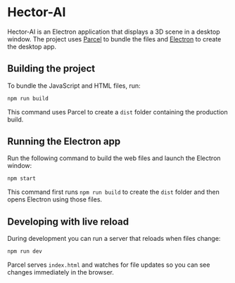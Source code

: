 # Hector-AI

Hector-AI is an Electron application that displays a 3D scene in a desktop window. The project uses [Parcel](https://parceljs.org/) to bundle the files and [Electron](https://www.electronjs.org/) to create the desktop app.

## Building the project

To bundle the JavaScript and HTML files, run:

```bash
npm run build
```

This command uses Parcel to create a `dist` folder containing the production build.

## Running the Electron app

Run the following command to build the web files and launch the Electron window:

```bash
npm start
```

This command first runs `npm run build` to create the `dist` folder and then opens Electron using those files.

## Developing with live reload

During development you can run a server that reloads when files change:

```bash
npm run dev
```

Parcel serves `index.html` and watches for file updates so you can see changes immediately in the browser.
